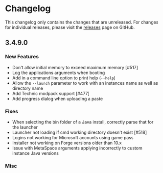 # Changelog

This changelog only contains the changes that are unreleased. For changes for individual releases, please visit the
[releases](https://github.com/ATLauncher/ATLauncher/releases) page on GitHub.

## 3.4.9.0

### New Features
- Don't allow initial memory to exceed maximum memory [#517]
- Log the applications arguments when booting
- Add in a command line option to print help (`--help`)
- Allow the `--launch` parameter to work with an instances name as well as directory name
- Add Technic modpack support [#477]
- Add progress dialog when uploading a paste

### Fixes
- When selecting the bin folder of a Java install, correctly parse that for the launcher
- Launcher not loading if cmd working directory doesn't exist [#518]
- Logins not working for Microsoft accounts using game pass
- Installer not working on Forge versions older than 10.x
- Issue with MetaSpace arguments applying incorrectly to custom instance Java versions

### Misc
